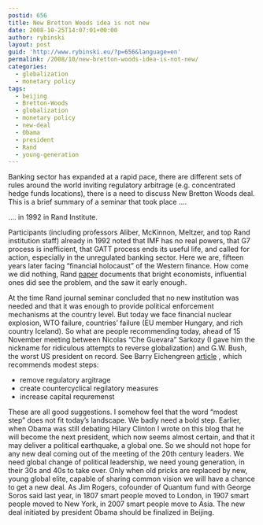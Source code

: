 ```yaml
---
postid: 656
title: New Bretton Woods idea is not new
date: 2008-10-25T14:07:01+00:00
author: rybinski
layout: post
guid: 'http://www.rybinski.eu/?p=656&language=en'
permalink: /2008/10/new-bretton-woods-idea-is-not-new/
categories:
  - globalization
  - monetary policy
tags:
  - beijing
  - Bretton-Woods
  - globalization
  - monetary policy
  - new-deal
  - Obama
  - president
  - Rand
  - young-generation
---
```

Banking sector has expanded at a rapid pace, there are different sets of rules around the world inviting regulatory arbitrage (e.g. concentrated hedge funds locations), there is a need to discuss New Bretton Woods deal. This is a brief summary of a seminar that took place ….

…. in 1992 in Rand Institute.

Participants (including professors Aliber, McKinnon, Meltzer, and top Rand institution staff) already in 1992 noted that IMF has no real powers, that G7 process is inefficient, that GATT process ends its useful life, and called for action, especially in the unregulated banking sector. Here we are, fifteen years later facing “financial holocaust” of the Western finance. How come we did nothing, Rand [paper](http://www.rybinski.eu/resources/non-modules.d/dispatcher/dispatch.php?id=2353) documents that bright economists, influential ones did see the problem, and the saw it early enough.

At the time Rand journal seminar concluded that no new institution was needed and that it was enough to provide political enforcement mechanisms at the country level. But today we face financial nuclear explosion, WTO failure, countries’ failure (EU member Hungary, and rich country Iceland). So what are people recommending today, ahead of 15 November meeting between Nicolas “Che Guevara” Sarkozy (I gave him the nickname for ridiculous attempts to reverse globalization) and G.W. Bush, the worst US president on record. See Barry Eichengreen [article](http://www.guardian.co.uk/commentisfree/2008/oct/24/marketturmoil-creditcrunch) , which recommends modest steps:

  * remove regulatory argitrage
  * create countercyclical regilatory measures 
  * increase capital requremenst

These are all good suggestions. I somehow feel that the word “modest step” does not fit today’s landscape. We badly need a bold step. Earlier, when Obama was still debating Hilary Clinton I wrote on this blog that he will become the next president, which now seems almost certain, and that it may deliver a political earthquake, a global one. So we should not hope for any new deal coming out of the meeting of the 20th century leaders. We need global change of political leadership, we need young generation, in their 30s and 40s to take over. Only when old pricks are replaced by new, young global elite, capable of sharing common vision we will have a chance to get a new deal. As Jim Rogers, cofounder of Quantum fund with George Soros said last year, in 1807 smart people moved to London, in 1907 smart people moved to New York, in 2007 smart people move to Asia. The new deal initiated by president Obama should be finalized in Beijing.
